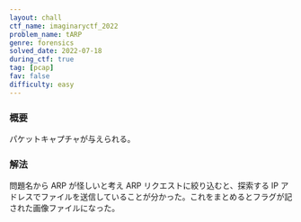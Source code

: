 ```yaml
---
layout: chall
ctf_name: imaginaryctf_2022
problem_name: tARP
genre: forensics
solved_date: 2022-07-18
during_ctf: true
tag: [pcap]
fav: false
difficulty: easy
---
```


### 概要

パケットキャプチャが与えられる。

### 解法

問題名から ARP が怪しいと考え ARP リクエストに絞り込むと、探索する IP アドレスでファイルを送信していることが分かった。これをまとめるとフラグが記された画像ファイルになった。
